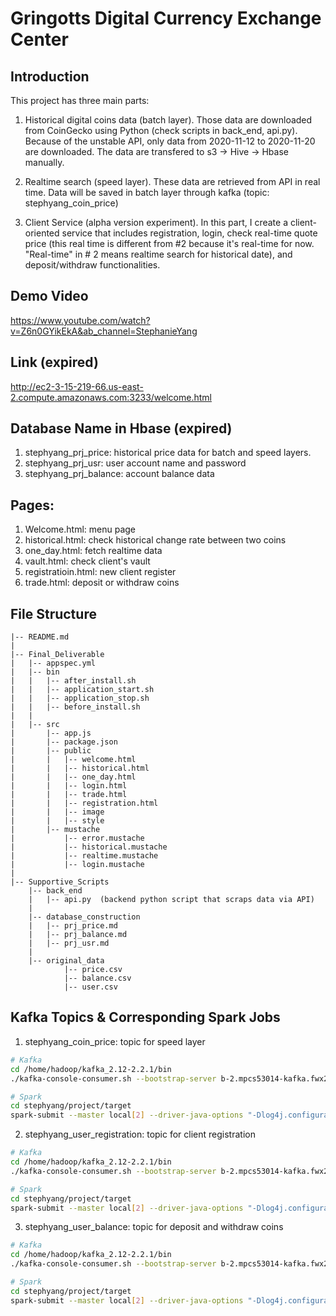 # Gringotts Digital Currency Exchange Center


## Introduction

This project has three main parts:

1. Historical digital coins data (batch layer). Those data are downloaded from CoinGecko using Python (check scripts in back_end, api.py). Because of the unstable API, only data from 2020-11-12 to 2020-11-20 are downloaded. The data are transfered to s3 -> Hive -> Hbase manually.

2. Realtime search (speed layer). These data are  retrieved from API in real time. Data will be saved in batch layer through kafka (topic: stephyang_coin_price)

3. Client Service (alpha version experiment). In this part, I create a client-oriented service that includes registration, login, check real-time quote price (this real time is different from #2 because it's real-time for now. "Real-time" in # 2 means realtime search for historical date), and deposit/withdraw functionalities.

## Demo Video

https://www.youtube.com/watch?v=Z6n0GYikEkA&ab_channel=StephanieYang

## Link (expired)

http://ec2-3-15-219-66.us-east-2.compute.amazonaws.com:3233/welcome.html

## Database Name in Hbase (expired)

1. stephyang_prj_price: historical price data for batch and speed layers.
2. stephyang_prj_usr: user account name and password
3. stephyang_prj_balance: account balance data


## Pages:

1. Welcome.html: menu page
2. historical.html: check historical change rate between two coins
3. one_day.html: fetch realtime data
4. vault.html: check client's vault
5. registratioin.html: new client register
6. trade.html: deposit or withdraw coins


## File Structure

```
|-- README.md
|
|-- Final_Deliverable
|   |-- appspec.yml
|   |-- bin
|   |   |-- after_install.sh
|   |   |-- application_start.sh
|   |   |-- application_stop.sh
|   |   |-- before_install.sh
|   |
|   |-- src
|       |-- app.js
|       |-- package.json
|       |-- public
|       |   |-- welcome.html
|       |   |-- historical.html
|       |   |-- one_day.html
|       |   |-- login.html
|       |   |-- trade.html
|       |   |-- registration.html
|       |   |-- image
|       |   |-- style 
|       |-- mustache
|           |-- error.mustache
|           |-- historical.mustache
|           |-- realtime.mustache
|           |-- login.mustache
|
|-- Supportive_Scripts
    |-- back_end
    |   |-- api.py  (backend python script that scraps data via API)
    |
    |-- database_construction
    |   |-- prj_price.md
    |   |-- prj_balance.md
    |   |-- prj_usr.md
    |
    |-- original_data
            |-- price.csv
            |-- balance.csv
            |-- user.csv
```

## Kafka Topics & Corresponding Spark Jobs

1. stephyang_coin_price: topic for speed layer

```bash
# Kafka
cd /home/hadoop/kafka_2.12-2.2.1/bin
./kafka-console-consumer.sh --bootstrap-server b-2.mpcs53014-kafka.fwx2ly.c4.kafka.us-east-2.amazonaws.com:9092,b-1.mpcs53014-kafka.fwx2ly.c4.kafka.us-east-2.amazonaws.com:9092 --topic stephyang_coin_price

# Spark
cd stephyang/project/target
spark-submit --master local[2] --driver-java-options "-Dlog4j.configuration=file:///home/hadoop/ss.log4j.properties" --class StreamPrice uber-stephyang_project-1.0-SNAPSHOT.jar b-1.mpcs53014-kafka.fwx2ly.c4.kafka.us-east-2.amazonaws.com:9092,b-2.mpcs53014-kafka.fwx2ly.c4.kafka.us-east-2.amazonaws.com:9092

```

2. stephyang_user_registration: topic for client registration

```bash
# Kafka
cd /home/hadoop/kafka_2.12-2.2.1/bin
./kafka-console-consumer.sh --bootstrap-server b-2.mpcs53014-kafka.fwx2ly.c4.kafka.us-east-2.amazonaws.com:9092,b-1.mpcs53014-kafka.fwx2ly.c4.kafka.us-east-2.amazonaws.com:9092 --topic stephyang_user_registration

# Spark
cd stephyang/project/target
spark-submit --master local[2] --driver-java-options "-Dlog4j.configuration=file:///home/hadoop/ss.log4j.properties" --class StreamRegistration uber-stephyang_user_reg-1.0-SNAPSHOT.jar b-1.mpcs53014-kafka.fwx2ly.c4.kafka.us-east-2.amazonaws.com:9092,b-2.mpcs53014-kafka.fwx2ly.c4.kafka.us-east-2.amazonaws.com:9092
```

3. stephyang_user_balance: topic for deposit and withdraw coins

```bash
# Kafka
cd /home/hadoop/kafka_2.12-2.2.1/bin
./kafka-console-consumer.sh --bootstrap-server b-2.mpcs53014-kafka.fwx2ly.c4.kafka.us-east-2.amazonaws.com:9092,b-1.mpcs53014-kafka.fwx2ly.c4.kafka.us-east-2.amazonaws.com:9092 --topic stephyang_balance

# Spark
cd stephyang/project/target
spark-submit --master local[2] --driver-java-options "-Dlog4j.configuration=file:///home/hadoop/ss.log4j.properties" --class StreamBalance uber-stephyang_balance-1.0-SNAPSHOT.jar b-1.mpcs53014-kafka.fwx2ly.c4.kafka.us-east-2.amazonaws.com:9092,b-2.mpcs53014-kafka.fwx2ly.c4.kafka.us-east-2.amazonaws.com:9092
```


